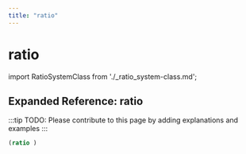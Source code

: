 ```yaml
---
title: "ratio"
---
```


# ratio

import RatioSystemClass from './_ratio_system-class.md';

<RatioSystemClass />

## Expanded Reference: ratio

:::tip
TODO: Please contribute to this page by adding explanations and examples
:::

```lisp
(ratio )
```
